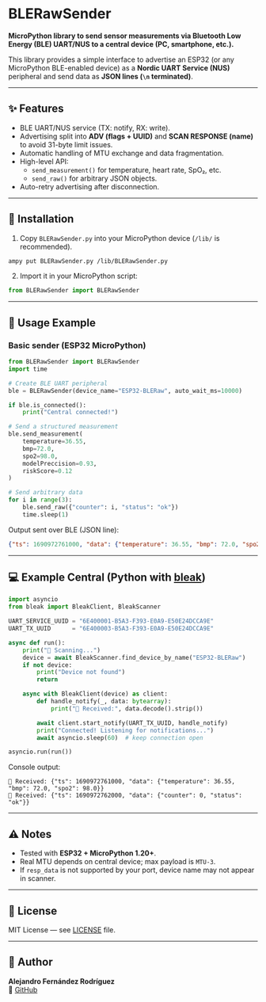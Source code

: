 # BLERawSender

**MicroPython library to send sensor measurements via Bluetooth Low Energy (BLE) UART/NUS to a central device (PC, smartphone, etc.).**

This library provides a simple interface to advertise an ESP32 (or any MicroPython BLE-enabled device) as a **Nordic UART Service (NUS)** peripheral and send data as **JSON lines (`\n` terminated)**.

---

## ✨ Features

- BLE UART/NUS service (TX: notify, RX: write).
- Advertising split into **ADV (flags + UUID)** and **SCAN RESPONSE (name)** to avoid 31-byte limit issues.
- Automatic handling of MTU exchange and data fragmentation.
- High-level API:
  - `send_measurement()` for temperature, heart rate, SpO₂, etc.
  - `send_raw()` for arbitrary JSON objects.
- Auto-retry advertising after disconnection.

---

## 📂 Installation

1. Copy `BLERawSender.py` into your MicroPython device (`/lib/` is recommended).

```bash
ampy put BLERawSender.py /lib/BLERawSender.py
```

2. Import it in your MicroPython script:

```python
from BLERawSender import BLERawSender
```

---

## 🚀 Usage Example

### Basic sender (ESP32 MicroPython)

```python
from BLERawSender import BLERawSender
import time

# Create BLE UART peripheral
ble = BLERawSender(device_name="ESP32-BLERaw", auto_wait_ms=10000)

if ble.is_connected():
    print("Central connected!")

# Send a structured measurement
ble.send_measurement(
    temperature=36.55,
    bmp=72.0,
    spo2=98.0,
    modelPreccision=0.93,
    riskScore=0.12
)

# Send arbitrary data
for i in range(3):
    ble.send_raw({"counter": i, "status": "ok"})
    time.sleep(1)
```

Output sent over BLE (JSON line):
```json
{"ts": 1690972761000, "data": {"temperature": 36.55, "bmp": 72.0, "spo2": 98.0, "modelPreccision": 0.93, "riskScore": 0.12}}
```

---

## 💻 Example Central (Python with [bleak](https://github.com/hbldh/bleak))

```python
import asyncio
from bleak import BleakClient, BleakScanner

UART_SERVICE_UUID = "6E400001-B5A3-F393-E0A9-E50E24DCCA9E"
UART_TX_UUID      = "6E400003-B5A3-F393-E0A9-E50E24DCCA9E"

async def run():
    print("🔎 Scanning...")
    device = await BleakScanner.find_device_by_name("ESP32-BLERaw")
    if not device:
        print("Device not found")
        return

    async with BleakClient(device) as client:
        def handle_notify(_, data: bytearray):
            print("📩 Received:", data.decode().strip())

        await client.start_notify(UART_TX_UUID, handle_notify)
        print("Connected! Listening for notifications...")
        await asyncio.sleep(60)  # keep connection open

asyncio.run(run())
```

Console output:
```
📩 Received: {"ts": 1690972761000, "data": {"temperature": 36.55, "bmp": 72.0, "spo2": 98.0}}
📩 Received: {"ts": 1690972762000, "data": {"counter": 0, "status": "ok"}}
```

---

## ⚠️ Notes

- Tested with **ESP32 + MicroPython 1.20+**.
- Real MTU depends on central device; max payload is `MTU-3`.
- If `resp_data` is not supported by your port, device name may not appear in scanner.

---

## 📜 License

MIT License — see [LICENSE](LICENSE) file.

---

## 👤 Author

**Alejandro Fernández Rodríguez**  
🔗 [GitHub](https://github.com/afernandezLuc)

